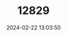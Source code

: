 ---
title: "12829"
category: "Marmota baibacina"
draft: false
date: 2024-02-22 13:03:50
languages:
  English: ["Gray Marmot", "Grey Marmot", "Altai Marmot"]
  Mongolian: ["Altain Tarvaga"]
  Russian: ["Surok Seryi"]
---